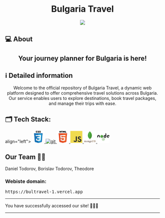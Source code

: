 <h1 align="center">Bulgaria Travel</h1>

<p align = "center">
    <img src="https://bultravel-1.vercel.app/bultravel-removebg-preview.png" />
</p>



## 💻 About
<h2 align="center">Your journey planner for Bulgaria is here!</h2>

## ℹ️ Detailed information 
<p align="center">
Welcome to the official repository of Bulgaria Travel, a dynamic web platform designed to offer comprehensive travel solutions across Bulgaria. Our service enables users to explore destinations, book travel packages, and manage their trips with ease.
</p>

## 🗂️ Tech Stack:
<p align="left">
    align="left"> <a href="https://www.w3schools.com/css/" target="_blank" rel="noreferrer"> <img src="https://raw.githubusercontent.com/devicons/devicon/master/icons/css3/css3-original-wordmark.svg" alt="css3" width="40" height="40"/> </a> <a href="https://git-scm.com/" target="_blank" rel="noreferrer"> <img src="https://www.vectorlogo.zone/logos/git-scm/git-scm-icon.svg" alt="git" width="40" height="40"/> </a> <a href="https://www.w3.org/html/" target="_blank" rel="noreferrer"> <img src="https://raw.githubusercontent.com/devicons/devicon/master/icons/html5/html5-original-wordmark.svg" alt="html5" width="40" height="40"/> </a> <a href="https://developer.mozilla.org/en-US/docs/Web/JavaScript" target="_blank" rel="noreferrer"> <img src="https://raw.githubusercontent.com/devicons/devicon/master/icons/javascript/javascript-original.svg" alt="javascript" width="40" height="40"/> </a> <a href="https://www.mongodb.com/" target="_blank" rel="noreferrer"> <img src="https://raw.githubusercontent.com/devicons/devicon/master/icons/mongodb/mongodb-original-wordmark.svg" alt="mongodb" width="40" height="40"/> </a> <a href="https://nodejs.org" target="_blank" rel="noreferrer"> <img src="https://raw.githubusercontent.com/devicons/devicon/master/icons/nodejs/nodejs-original-wordmark.svg" alt="nodejs" width="40" height="40"/> </a>
</p>

## Our Team 👨‍💻 <a name = "team"></a>
Daniel Todorov, Borislav Todorov, Theodore 



<h3><B>Webiste domain:</B></h3>

<pre>https://bultravel-1.vercel.app</pre>

<hr>

<p>You have successfully accessed our site! 👏👏👏</p>

<hr>


